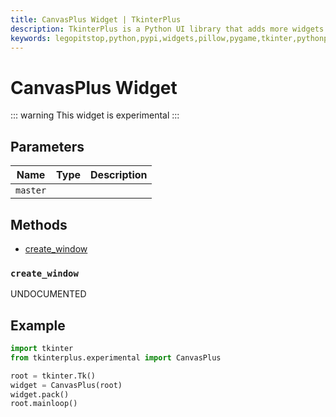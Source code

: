 ```yaml
---
title: CanvasPlus Widget | TkinterPlus
description: TkinterPlus is a Python UI library that adds more widgets to Tkinter
keywords: legopitstop,python,pypi,widgets,pillow,pygame,tkinter,pythonpackage
---
```


# CanvasPlus Widget <Badge type="warning" text="Experimental" />

::: warning
This widget is experimental
:::

## Parameters

| Name     | Type | Description |
| -------- | ---- | ----------- |
| `master` |      |             |

## Methods

- [create_window](#create_window)

### `create_window`

UNDOCUMENTED

## Example

```py
import tkinter
from tkinterplus.experimental import CanvasPlus

root = tkinter.Tk()
widget = CanvasPlus(root)
widget.pack()
root.mainloop()
```

